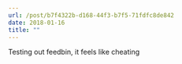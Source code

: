 ```yaml
---
url: /post/b7f4322b-d168-44f3-b7f5-71fdfc8de842
date: 2018-01-16
title: ""
---
```


Testing out feedbin, it feels like cheating